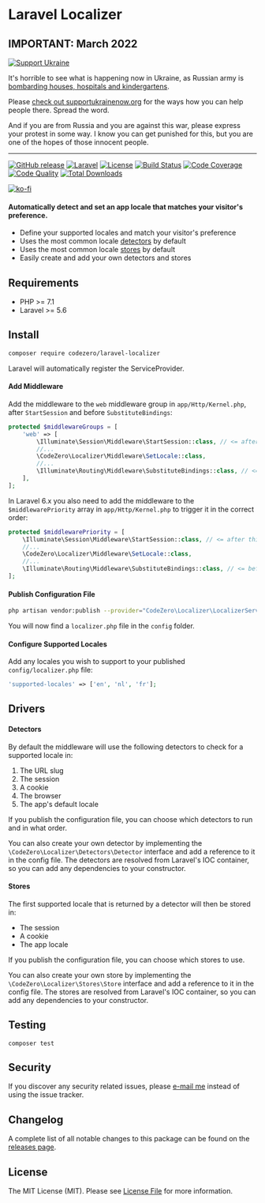 # Laravel Localizer

## IMPORTANT: March 2022

[![Support Ukraine](https://raw.githubusercontent.com/hampusborgos/country-flags/main/png100px/ua.png)](https://github.com/hampusborgos/country-flags/blob/main/png100px/ua.png)

It's horrible to see what is happening now in Ukraine, as Russian army is
[bombarding houses, hospitals and kindergartens](https://twitter.com/DavidCornDC/status/1501620037785997316).

Please [check out supportukrainenow.org](https://supportukrainenow.org/) for the ways how you can help people there.
Spread the word.

And if you are from Russia and you are against this war, please express your protest in some way.
I know you can get punished for this, but you are one of the hopes of those innocent people.

---

[![GitHub release](https://img.shields.io/github/release/codezero-be/laravel-localizer.svg?style=flat-square)](https://github.com/codezero-be/laravel-localizer/releases)
[![Laravel](https://img.shields.io/badge/laravel-10-red?style=flat-square&logo=laravel&logoColor=white)](https://laravel.com)
[![License](https://img.shields.io/packagist/l/codezero/laravel-localizer.svg?style=flat-square)](LICENSE.md)
[![Build Status](https://img.shields.io/github/actions/workflow/status/codezero-be/laravel-localizer/run-tests.yml?style=flat-square&logo=github&logoColor=white&label=tests)](https://github.com/codezero-be/laravel-localizer/actions)
[![Code Coverage](https://img.shields.io/codacy/coverage/ad6fcea152b449d380a187a375d0f7d7/master?style=flat-square)](https://app.codacy.com/gh/codezero-be/laravel-localizer)
[![Code Quality](https://img.shields.io/codacy/grade/ad6fcea152b449d380a187a375d0f7d7/master?style=flat-square)](https://app.codacy.com/gh/codezero-be/laravel-localizer)
[![Total Downloads](https://img.shields.io/packagist/dt/codezero/laravel-localizer.svg?style=flat-square)](https://packagist.org/packages/codezero/laravel-localizer)

[![ko-fi](https://www.ko-fi.com/img/githubbutton_sm.svg)](https://ko-fi.com/R6R3UQ8V)

#### Automatically detect and set an app locale that matches your visitor's preference.

- Define your supported locales and match your visitor's preference
- Uses the most common locale [detectors](#detectors) by default
- Uses the most common locale [stores](#stores) by default
- Easily create and add your own detectors and stores

## Requirements

- PHP >= 7.1
- Laravel >= 5.6

## Install

```bash
composer require codezero/laravel-localizer
```

Laravel will automatically register the ServiceProvider.

#### Add Middleware

Add the middleware to the `web` middleware group in `app/Http/Kernel.php`, after `StartSession` and before `SubstituteBindings`:

```php
protected $middlewareGroups = [
    'web' => [
        \Illuminate\Session\Middleware\StartSession::class, // <= after this
        //...
        \CodeZero\Localizer\Middleware\SetLocale::class,
        //...
        \Illuminate\Routing\Middleware\SubstituteBindings::class, // <= before this
    ],
];
```

In Laravel 6.x you also need to add the middleware to the `$middlewarePriority` array in `app/Http/Kernel.php` to trigger it in the correct order:

```php
protected $middlewarePriority = [
    \Illuminate\Session\Middleware\StartSession::class, // <= after this
    //...
    \CodeZero\Localizer\Middleware\SetLocale::class,
    //...
    \Illuminate\Routing\Middleware\SubstituteBindings::class, // <= before this
];
```

#### Publish Configuration File

```bash
php artisan vendor:publish --provider="CodeZero\Localizer\LocalizerServiceProvider" --tag="config"
```

You will now find a `localizer.php` file in the `config` folder.

#### Configure Supported Locales

Add any locales you wish to support to your published `config/localizer.php` file:

```php
'supported-locales' => ['en', 'nl', 'fr'];
```

## Drivers

#### Detectors

By default the middleware will use the following detectors to check for a supported locale in:

1. The URL slug
2. The session
3. A cookie
4. The browser
5. The app's default locale

If you publish the configuration file, you can choose which detectors to run and in what order.

You can also create your own detector by implementing the `\CodeZero\Localizer\Detectors\Detector` interface and add a reference to it in the config file. The detectors are resolved from Laravel's IOC container, so you can add any dependencies to your constructor.

####  Stores

The first supported locale that is returned by a detector will then be stored in:

- The session
- A cookie
- The app locale

If you publish the configuration file, you can choose which stores to use.

You can also create your own store by implementing the `\CodeZero\Localizer\Stores\Store` interface and add a reference to it in the config file. The stores are resolved from Laravel's IOC container, so you can add any dependencies to your constructor.

## Testing

```
composer test
```

## Security

If you discover any security related issues, please [e-mail me](mailto:ivan@codezero.be) instead of using the issue tracker.

## Changelog

A complete list of all notable changes to this package can be found on the
[releases page](https://github.com/codezero-be/laravel-localizer/releases).

## License

The MIT License (MIT). Please see [License File](LICENSE.md) for more information.
